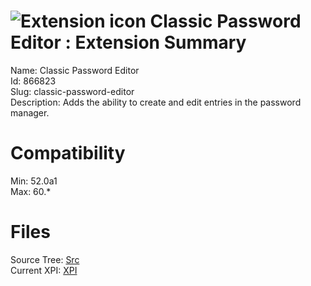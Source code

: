 # ![Extension icon](https://addons.thunderbird.net/user-media/addon_icons/866/866823-64.png?modified=1519204819) Classic Password Editor : Extension Summary

Name: Classic Password Editor  
Id: 866823  
Slug: classic-password-editor  
Description: Adds the ability to create and edit entries in the password manager.
  

# Compatibility
Min: 52.0a1  
Max: 60.*  

# Files

Source Tree: [Src](C:/Dev/Thunderbird/ThunderKdB/xall/x60/866823-classic-password-editor/src)  
Current XPI: [XPI](C:/Dev/Thunderbird/ThunderKdB/xall/x60/866823-classic-password-editor/xpi)  



